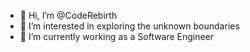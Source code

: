 - 👋 Hi, I’m @CodeRebirth
- 👀 I’m interested in exploring the unknown boundaries
- 🌱 I’m currently working as a Software Engineer


<!---
CodeRebirth/CodeRebirth is a ✨ special ✨ repository because its `README.md` appears on your GitHub profile.
You can click the Preview link to take a look at your changes.
--->
